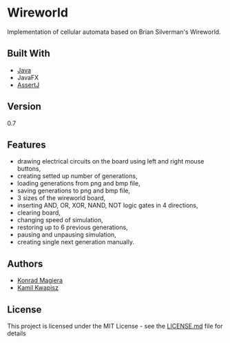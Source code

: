 # Wireworld

Implementation of cellular automata based on Brian Silverman's Wireworld.

## Built With

* [Java](https://java.com/)
* JavaFX
* [AssertJ](http://joel-costigliola.github.io/assertj/)

## Version

0.7

## Features

* drawing electrical circuits on the board using left and right mouse buttons,
* creating setted up number of generations,
* loading generations from png and bmp file,
* saving generations to png and bmp file,
* 3 sizes of the wireworld board,
* inserting AND, OR, XOR, NAND, NOT logic gates in 4 directions,
* clearing board,
* changing speed of simulation,
* restoring up to 6 previous generations,
* pausing and unpausing simulation,
* creating single next generation manually.

## Authors
* [Konrad Magiera](https://github.com/KonradMagiera)
* [Kamil Kwapisz](https://github.com/KamilKwapisz)

## License

This project is licensed under the MIT License - see the [LICENSE.md](LICENSE) file for details

